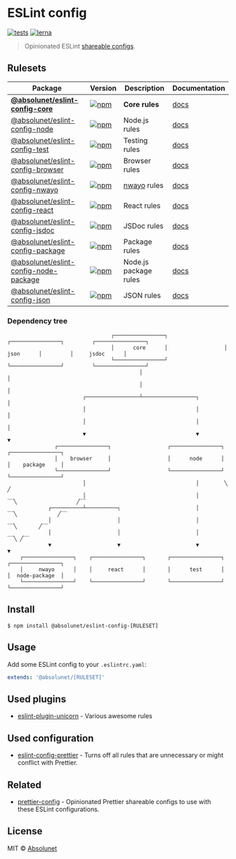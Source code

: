 # ESLint config
[![tests](https://github.com/absolunet/eslint-config/workflows/tests/badge.svg?branch=master)](https://github.com/absolunet/eslint-config/actions?query=workflow%3Atests+branch%3Amaster)
[![lerna](https://img.shields.io/badge/maintained%20with-lerna-cc00ff.svg)](https://lernajs.io/)

> Opinionated ESLint [shareable configs](https://eslint.org/docs/developer-guide/shareable-configs.html).

## Rulesets

| Package | Version | Description | Documentation |
|---|---|---|---|
| **[@absolunet/eslint-config-core](packages/core)** | [![npm](https://img.shields.io/npm/v/@absolunet/eslint-config-core.svg)](https://www.npmjs.com/package/@absolunet/eslint-config-core) | **Core rules** | [docs](https://documentation.absolunet.com/eslint-config/core) |
| [@absolunet/eslint-config-node](packages/node) | [![npm](https://img.shields.io/npm/v/@absolunet/eslint-config-node.svg)](https://www.npmjs.com/package/@absolunet/eslint-config-node) | Node.js rules | [docs](https://documentation.absolunet.com/eslint-config/node) |
| [@absolunet/eslint-config-test](packages/test) | [![npm](https://img.shields.io/npm/v/@absolunet/eslint-config-test.svg)](https://www.npmjs.com/package/@absolunet/eslint-config-test) | Testing rules | [docs](https://documentation.absolunet.com/eslint-config/test) |
| [@absolunet/eslint-config-browser](packages/browser) | [![npm](https://img.shields.io/npm/v/@absolunet/eslint-config-browser.svg)](https://www.npmjs.com/package/@absolunet/eslint-config-browser) | Browser rules | [docs](https://documentation.absolunet.com/eslint-config/browser) |
| [@absolunet/eslint-config-nwayo](packages/nwayo) | [![npm](https://img.shields.io/npm/v/@absolunet/eslint-config-nwayo.svg)](https://www.npmjs.com/package/@absolunet/eslint-config-nwayo) | [nwayo](https://documentation.absolunet.com/nwayo/) rules | [docs](https://documentation.absolunet.com/eslint-config/nwayo) |
| [@absolunet/eslint-config-react](packages/react) | [![npm](https://img.shields.io/npm/v/@absolunet/eslint-config-react.svg)](https://www.npmjs.com/package/@absolunet/eslint-config-react) | React rules | [docs](https://documentation.absolunet.com/eslint-config/react) |
| [@absolunet/eslint-config-jsdoc](packages/jsdoc) | [![npm](https://img.shields.io/npm/v/@absolunet/eslint-config-jsdoc.svg)](https://www.npmjs.com/package/@absolunet/eslint-config-jsdoc) | JSDoc rules | [docs](https://documentation.absolunet.com/eslint-config/jsdoc) |
| [@absolunet/eslint-config-package](packages/package) | [![npm](https://img.shields.io/npm/v/@absolunet/eslint-config-package.svg)](https://www.npmjs.com/package/@absolunet/eslint-config-package) | Package rules | [docs](https://documentation.absolunet.com/eslint-config/package) |
| [@absolunet/eslint-config-node-package](packages/node-package) | [![npm](https://img.shields.io/npm/v/@absolunet/eslint-config-node-package.svg)](https://www.npmjs.com/package/@absolunet/eslint-config-node-package) | Node.js package rules | [docs](https://documentation.absolunet.com/eslint-config/node-package) |
| [@absolunet/eslint-config-json](packages/json) | [![npm](https://img.shields.io/npm/v/@absolunet/eslint-config-json.svg)](https://www.npmjs.com/package/@absolunet/eslint-config-json) | JSON rules | [docs](https://documentation.absolunet.com/eslint-config/json) |

### Dependency tree
```
                                 ┌────────────────┐                  ┌────────────────┐         ┌────────────────┐
                                 │      core      │                  │      json      │         │     jsdoc      │
                                 └────────────────┘                  └────────────────┘         └────────────────┘
                                          │                                                              │
                                          │                                                              │
                        ┌─────────────────┴─────────────────┐                                            │
                        │                                   │                                            │
                        │                                   │                                            │
                        ▼                                   ▼                                            ▼
               ┌────────────────┐                  ┌────────────────┐                           ┌────────────────┐
               │    browser     │                  │      node      │                           │    package     │
               └────────────────┘                  └────────────────┘                           └────────────────┘
                        │                                   │        ╲                         ╱
                        │                                   │         ‾‾╲                   ╱‾‾
             ┌──────────┴──────────┐                        │            ‾‾╲             ╱‾‾
             │                     │                        │               ‾‾╲       ╱‾‾
             │                     │                        │                  ‾‾╲ ╱‾‾
             ▼                     ▼                        ▼                     ▼
    ┌────────────────┐    ┌────────────────┐       ┌────────────────┐     ┌────────────────┐
    │     nwayo      │    │     react      │       │      test      │     │  node-package  │
    └────────────────┘    └────────────────┘       └────────────────┘     └────────────────┘
```


## Install

```
$ npm install @absolunet/eslint-config-[RULESET]
```


## Usage

Add some ESLint config to your `.eslintrc.yaml`:

```yaml
extends: '@absolunet/[RULESET]'
```


## Used plugins

- [eslint-plugin-unicorn](https://github.com/sindresorhus/eslint-plugin-unicorn) - Various awesome rules


## Used configuration

- [eslint-config-prettier](https://github.com/prettier/eslint-config-prettier) - Turns off all rules that are unnecessary or might conflict with Prettier.


## Related

- [prettier-config](https://github.com/absolunet/prettier-config) - Opinionated Prettier shareable configs to use with these ESLint configurations.


## License
MIT © [Absolunet](https://absolunet.com)
